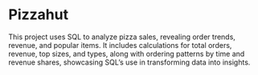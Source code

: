 # Pizzahut
This project uses SQL to analyze pizza sales, revealing order trends, revenue, and popular items. It includes calculations for total orders, revenue, top sizes, and types, along with ordering patterns by time and revenue shares, showcasing SQL’s use in transforming data into insights.
